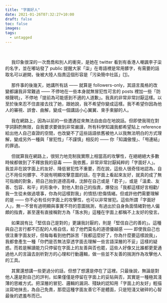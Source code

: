 ```yaml
---
title: "字面好人"
date: 2021-01-26T07:32:27+10:00
draft: false
toc: false
images:
tags:
  - untagged
---
```



&nbsp; &nbsp;  <br>


&nbsp; &nbsp; &nbsp;我印象很深的一次喬喬和別人的衝突，是她在 twitter 看到有香港人嘲諷李子柒的名字，並在嘟站發了 public 提醒大家「柒」在粵語裡是常用髒字，有需要的話取名可以避開，後被大陸人指責這個形容是「污染簡中社區」[[1](https://o3o.ca/@georgianachow/104952985769191063)]。

&nbsp; &nbsp; &nbsp;那件事的後幾天，她講所有話 —— 就算是 followers-only，其語言風格的改變都讓我非常難過 —— 不停地在一些本身就無冒犯性可言的 posts 裡加一些「防槓聲明」，不停地「提前為可能感到不適的人道歉」。我真的非常非常討厭這樣。以至於後來忍不住直接去找了她，跟她說，我不希望你變成這樣。我不希望你因為他人的審視、誤會、曲解，變成一個講話小心翼翼、束手束腳的人。

&nbsp; &nbsp; &nbsp;我在網路上，因為以前的一些遭遇從來無法自由自在地說話。但即使我現在對字詞斟酌無限，自我要求要做到非常嚴謹，所有科學知識我都希望貼上 reference 給出他人自己查證的空間，也改變不了這些話語依舊被他人以我無法明白的方式理解，變成另外一種與「冒犯性」「不謹慎」相反的 —— 你「知識傲慢」、「甩連結」的罪過。

&nbsp; &nbsp; &nbsp;但就算我在網路上，很努力地克制我實際上相當高的攻擊性，在絕絕絕大多數時候都做到了不釋放我的惡毒 —— 我依舊，非常非常討厭純粹的「字面好人」。我並非在說字面上的友好、降低冒犯性不重要，而在說，這些人很奇怪地認為，自己不用任何髒字、不說有明顯攻擊意圖的話，在字面上看起來友好，就真的成了無可指摘的對象，把自己抬到道德高峰，沈醉在自己或是「君子」，或是「溫柔、友善、包容、和平」的形象中，對他人對自己的指責，爆發出「我都這樣好言相勸/我一生從未做過壞事，你為何這樣對我」的憤怒/悲傷情緒。但或許他們需要理解的是 —— 你不必有任何字面上的攻擊性，也可以非常冒犯。這些所謂「字面好人」，無一不曾有過明顯與事實不符的意圖揣測，有過出於自身負面情緒對他人偏頗的指責，甚至還有直接稱對方為「落水狗」這種在字面上都稱不上友好的發言。

&nbsp; &nbsp; &nbsp;如果說有比「堅信自己是對的」更讓我討厭的，則是「堅信自己的善的」。這種與自己言行都不匹配的人格自信，給了他們莫名的道德優越感 —— 即使我自己也很注重字面友好，但每每看到他們訴苦「我都這麼好了，你為什麼要這樣說我」，我都會產生一種「你們是否無法穿透字面去理解一些言語深層的不妥」這樣的疑惑。而若是解讀能力只停留在字面上的友善與否也罷，這些人好像又比誰都更愛通過他人的言論去剖析對方的心理和行動邏輯，做一些並不友善的揣測作為攻擊他人的工具。

&nbsp; &nbsp; &nbsp;其實還想講一些更過分的話，但想了想還是停在了這裡。只最後說，無論是對他人還是對自己的評判，如果僅僅是停留在字面上的妥貼與否，其實是一種極其淺薄的思維方式。把深層的冒犯、邏輯的漏洞、殘缺的認知用「字面上的友好」輕描淡寫地抹去，為自己免責，那麼這種字面友善它不是體面，只是短淺又破碎的心智最後的遮羞布而已。
